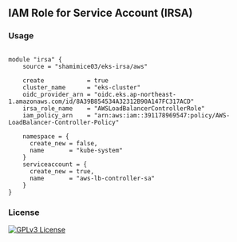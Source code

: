## IAM Role for Service Account (IRSA) 

### Usage

```hcl
  
module "irsa" {
    source = "shamimice03/eks-irsa/aws"
    
    create            = true
    cluster_name      = "eks-cluster"
    oidc_provider_arn = "oidc.eks.ap-northeast-1.amazonaws.com/id/8A39B854534A32312B90A147FC317ACD"
    irsa_role_name    = "AWSLoadBalancerControllerRole"
    iam_policy_arn    = "arn:aws:iam::391178969547:policy/AWS-LoadBalancer-Controller-Policy"
    
    namespace = {
      create_new = false,
      name       = "kube-system"
    }
    serviceaccount = {
      create_new = true,
      name       = "aws-lb-controller-sa"
    }
}
```
### License

[![GPLv3 License](https://img.shields.io/badge/License-GPL%20v3-yellow.svg)](https://opensource.org/licenses/)

<!--# Test Cases:-->
<!--- [ ] IAM OIDC Provider Connect-->
<!--     - New-->
<!--     - Exists (Ignore if exists)-->

<!--- [ ] IAM Policy-->
<!--     - AWS Managed Policy-->
<!--     - Custom Policy -->

<!--- [ ] Namespace and Service Account-->
<!--     - Namespace: -->
<!--       - New-->
<!--       - Exists-->
<!--     - Service Account-->
<!--       - New-->
<!--       - Exists-->